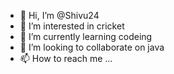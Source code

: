 - 👋 Hi, I’m @Shivu24
- 👀 I’m interested in cricket
- 🌱 I’m currently learning codeing
- 💞️ I’m looking to collaborate on java
- 📫 How to reach me ...

<!---
Shivu24/Shivu24 is a ✨ special ✨ repository because its `README.md` (this file) appears on your GitHub profile.
You can click the Preview link to take a look at your changes.
--->
